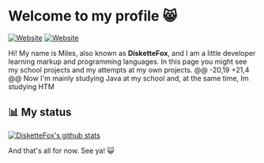 # Welcome to my profile 😸

[![Website](https://img.shields.io/badge/-Wikipedia-white?style=flat&logo=Wikipedia&logoColor=black)](https://es.wikipedia.org/wiki/Usuario:DisketteFox)
[![Website](https://img.shields.io/badge/-Codeberg-10161d?style=flat&logo=Codeberg&logoColor=white)](https://codeberg.org/DisketteFox)

Hi! My name is Miles, also known as **DisketteFox**, and I am a little developer learning markup and programming languages.
In this page you might see my school projects and my attempts at my own projects.
@@ -20,19 +21,4 @@ Now I'm mainly studying Java at my school and, at the same time, Im studying HTM
## 📊 My status
[![DisketteFox's github stats](https://github-readme-stats-zeta-livid.vercel.app/api?username=DisketteFOx&show_icons=true&theme=merko)](https://github.com/anuraghazra/github-readme-stats)

And that's all for now. See ya! 😺
